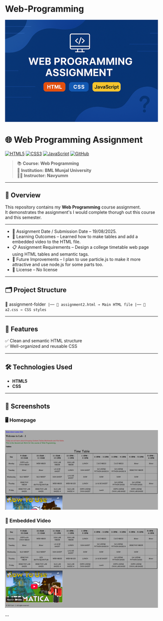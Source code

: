 # Web-Programming

![Web Programming Assignment Banner](banner_small.png)

# 🌐 Web Programming Assignment

[![HTML5](https://img.shields.io/badge/HTML5-orange?logo=html5&logoColor=white)]()
[![CSS3](https://img.shields.io/badge/CSS3-blue?logo=css3&logoColor=white)]()
[![JavaScript](https://img.shields.io/badge/JavaScript-yellow?logo=javascript&logoColor=black)]()
[![GitHub](https://img.shields.io/badge/GitHub-100000?logo=github&logoColor=white)]()

> 📚 **Course:** **Web Programming**  
> 🏫 **Institution:** **BML Munjal University**  
> 👨‍🏫 **Instructor:** **Navyumm**

---

## 📌 Overview

This repository contains my **Web Programming** course assignment.  
It demonstrates the assignment's I would complete thorugh out this course and this semester.

---

- 📅 Assignment Date / Submission Date – 19/08/2025.
- 📝 Learning Outcomes – Learned how to make tables and add a embedded video to the HTML file.
- 📋 Assignment Requirements – Design a college timetable web page using HTML tables and semantic tags.
- 🎯 Future Improvements – I plan to use particle.js to make it more attractive and use node.js for some parts too.
- 📜 License – No license

---

## 🗂 Project Structure
📂 assignment-folder```
|── 📄 assignment2.html → Main HTML file
|── 🎨 a2.css → CSS styles```

---

## 🚀 Features 
✅ Clean and semantic HTML structure  
✅ Well-organized and reusable CSS  

---


## 🛠 Technologies Used
- **HTML5**
- **CSS**

---
## 📸 Screenshots  

### 🖥️ Homepage  
![Homepage Screenshot](Page_2.1.png)  

### 🎨 Embedded Video  
![Styled Page Screenshot](Page_2.2.png)  

--
